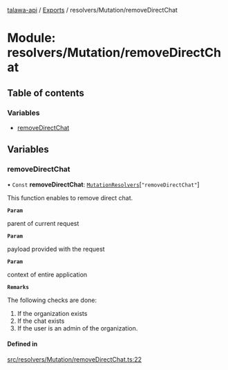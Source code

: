 [talawa-api](../README.md) / [Exports](../modules.md) / resolvers/Mutation/removeDirectChat

# Module: resolvers/Mutation/removeDirectChat

## Table of contents

### Variables

- [removeDirectChat](resolvers_Mutation_removeDirectChat.md#removedirectchat)

## Variables

### removeDirectChat

• `Const` **removeDirectChat**: [`MutationResolvers`](types_generatedGraphQLTypes.md#mutationresolvers)[``"removeDirectChat"``]

This function enables to remove direct chat.

**`Param`**

parent of current request

**`Param`**

payload provided with the request

**`Param`**

context of entire application

**`Remarks`**

The following checks are done:
1. If the organization exists
2. If the chat exists
3. If the user is an admin of the organization.

#### Defined in

[src/resolvers/Mutation/removeDirectChat.ts:22](https://github.com/PalisadoesFoundation/talawa-api/blob/12ccdb6/src/resolvers/Mutation/removeDirectChat.ts#L22)
